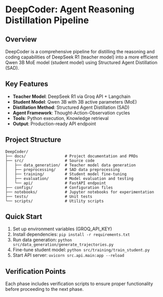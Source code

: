 # DeepCoder: Agent Reasoning Distillation Pipeline

## Overview
DeepCoder is a comprehensive pipeline for distilling the reasoning and coding capabilities of DeepSeek R1 (teacher model) into a more efficient Qwen 3B MoE model (student model) using Structured Agent Distillation (SAD).

## Key Features
- **Teacher Model**: DeepSeek R1 via Groq API + Langchain
- **Student Model**: Qwen 3B with 3B active parameters (MoE)
- **Distillation Method**: Structured Agent Distillation (SAD)
- **Agent Framework**: Thought-Action-Observation cycles
- **Tools**: Python execution, Knowledge retrieval
- **Output**: Production-ready API endpoint

## Project Structure
```
DeepCoder/
├── docs/                 # Project documentation and PRDs
├── src/                  # Source code
│   ├── data_generation/  # Teacher model data generation
│   ├── preprocessing/    # SAD data preprocessing
│   ├── training/         # Student model fine-tuning
│   ├── evaluation/       # Model evaluation and testing
│   └── api/              # FastAPI endpoint
├── configs/              # Configuration files
├── notebooks/            # Jupyter notebooks for experimentation
├── tests/                # Unit tests
└── scripts/              # Utility scripts
```

## Quick Start
1. Set up environment variables (GROQ_API_KEY)
2. Install dependencies: `pip install -r requirements.txt`
3. Run data generation: `python src/data_generation/generate_trajectories.py`
4. Fine-tune student model: `python src/training/train_student.py`
5. Start API server: `uvicorn src.api.main:app --reload`

## Verification Points
Each phase includes verification scripts to ensure proper functionality before proceeding to the next phase.
